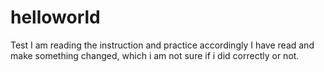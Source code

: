 # helloworld
Test 
I am reading the instruction and practice accordingly
I have read and make something changed, which i am not sure if i did correctly or not.
